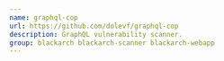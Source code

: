 ```yaml
---
name: graphql-cop
url: https://github.com/dolevf/graphql-cop
description: GraphQL vulnerability scanner.
group: blackarch blackarch-scanner blackarch-webapp
---
```

